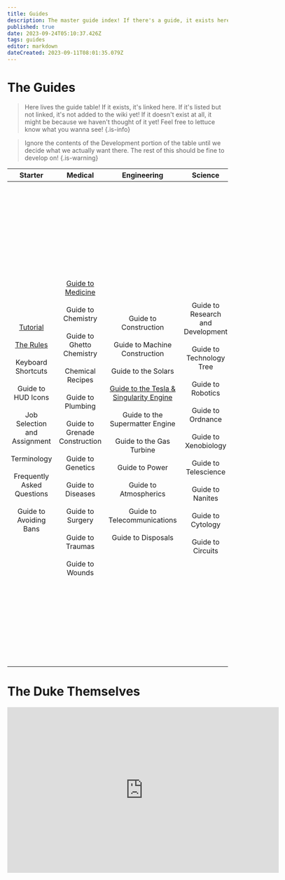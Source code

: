 ```yaml
---
title: Guides
description: The master guide index! If there's a guide, it exists here!
published: true
date: 2023-09-24T05:10:37.426Z
tags: guides
editor: markdown
dateCreated: 2023-09-11T08:01:35.079Z
---
```


# The Guides
> Here lives the guide table! If it exists, it's linked here. If it's listed but not linked, it's not added to the wiki yet! If it doesn't exist at all, it might be because we haven't thought of it yet! Feel free to lettuce know what you wanna see!
{.is-info}

> Ignore the contents of the Development portion of the table until we decide what we actually want there. The rest of this should be fine to develop on!
{.is-warning}


| Starter | Medical | Engineering | Science |  Security | Service | Antagonists | Other | Development |
|:---:|:---:|:---:|:---:|:---:|:---:|:---:|:---:|:---:|
|  <br>[Tutorial](/guides/tutorial)<br> <br>[The Rules](/)<br> <br>Keyboard Shortcuts<br> <br>Guide to HUD Icons<br> <br>Job Selection and Assignment<br> <br>Terminology<br> <br>Frequently Asked Questions<br> <br>Guide to Avoiding Bans  |  <br>[Guide to Medicine](/jobs/medical/guide-to-medicine)<br> <br>Guide to Chemistry<br> <br>Guide to Ghetto Chemistry<br> <br>Chemical Recipes<br> <br>Guide to Plumbing<br> <br>Guide to Grenade Construction<br> <br>Guide to Genetics<br> <br>Guide to Diseases<br> <br>Guide to Surgery<br> <br>Guide to Traumas<br> <br>Guide to Wounds  |  <br>Guide to Construction<br> <br>Guide to Machine Construction<br> <br>Guide to the Solars<br> <br>[Guide to the Tesla & Singularity Engine](/jobs/engineering/GuidetoTesSing)<br> <br>Guide to the Supermatter Engine<br> <br>Guide to the Gas Turbine<br> <br>Guide to Power<br> <br>Guide to Atmospherics<br> <br>Guide to Telecommunications<br> <br>Guide to Disposals  |  <br>Guide to Research and Development<br> <br>Guide to Technology Tree<br> <br>Guide to Robotics<br> <br>Guide to Ordnance<br> <br>Guide to Xenobiology<br> <br>Guide to Telescience<br> <br>Guide to Nanites<br> <br>Guide to Cytology<br> <br>Guide to Circuits  |  <br>[Space Law](/space-laws)<br> <br>Standard Operating Procedure<br> <br>Guide to Trials<br> <br>Guide to Security<br> <br>Guide to Shitcurity (What NOT to do)<br> <br>Guide to the Labor Camp  |  <br>Guide to Food<br> <br>Guide to Drinks<br> <br>Guide to Restaurant<br> <br>Guide to Hydroponics<br> <br>Guide to Plants<br> <br>Guide to Paperwork<br> <br>List of Supply Crates<br> <br>Auxiliary Base Construction<br> <br>Guide to making money  |  <br>How to be a No Good Dirty Traitor<br> <br>Makeshift Weapons<br> <br>Guide to Hacking<br> <br>Guide to Combat<br> <br>Syndicate Items<br> <br>Guide to Illicit Access<br> <br>Guide to Revolution<br> <br>Cults for the Uninitiated<br> <br>Top Secret: Nuclear Operative's Field Guide<br> <br>Guide to Malfunction<br> <br>How to Play an Alien<br> <br>Abductor guide<br> <br>~~Families~~<br> <br>Heretic  |  <br>Guide to AI Modules<br> <br>Guide to Awesome Miscellaneous Stuff<br> <br>Guide to Organ Harvesting<br> <br>Creatures (Player controlled beings)<br> <br>Critters (Game controlled beings)<br> <br>Guide to Races<br> <br>Guide to Playing Music<br> <br>Random Events<br> <br>Makeshift Weapons<br> <br>Deep Lore<br> <br>Guide to Wire Art<br> <br>Guide to Sculpting<br> <br>Guide to Space Exploration<br> <br>Guide to Mafia<br> <br>Guide to Gorilla  |  <br>Guide to Contributing to the Game<br> <br>Setting up Git (TG13 Source Control)<br> <br>Guide to working with tgstation as an upstream repository<br> <br>Downloading the Source Code<br> <br>Understanding SS13 Code<br> <br>SS13 for Experienced Programmers<br> <br>Text Formatting<br> <br>Guide to Spriting<br> <br>Guide to Mapping<br> <br>Map Merger<br> <br>Guide to Changelogs<br> <br>Getting your pull accepted<br> <br>Guide to Contributing to the Wiki<br> <br>Reporting Issues<br> <br>Starter Guide to Admin Tools<br> <br>Autowiki |

# The Duke Themselves
<iframe src="https://player.twitch.tv/?channel=thedukeofook&parent=wiki.monkestation.com" frameborder="0" allowfullscreen="true" scrolling="no" height="378" width="620"></iframe>